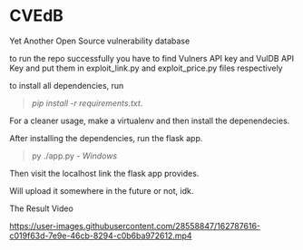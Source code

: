 # CVEdB
Yet Another Open Source vulnerability database

to run the repo successfully you have to find Vulners API key and VulDB API Key and put them in exploit_link.py and exploit_price.py files respectively

to install all dependencies, run 
> *pip install -r requirements.txt*. 

For a cleaner usage, make a virtualenv and then install the depenendecies. 

After installing the dependencies, run the flask app. 
> py ./app.py - *Windows*

Then visit the localhost link the flask app provides.

Will upload it somewhere in the future or not, idk.

The Result Video

https://user-images.githubusercontent.com/28558847/162787616-c019f63d-7e9e-46cb-8294-c0b6ba972612.mp4

